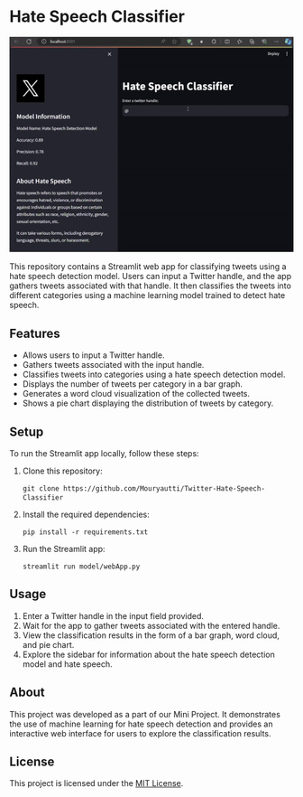 # Hate Speech Classifier
<div align = "center">
    <img src="https://github.com/Mouryautti/Twitter-Hate-Speech-Classifier/blob/main/assets/ScreenRecording2024-08-05154029-ezgif.com-video-to-gif-converter.gif" alt="Animated GIF" />
</div>

This repository contains a Streamlit web app for classifying tweets using a hate speech detection model. Users can input a Twitter handle, and the app gathers tweets associated with that handle. It then classifies the tweets into different categories using a machine learning model trained to detect hate speech.

## Features

- Allows users to input a Twitter handle.
- Gathers tweets associated with the input handle.
- Classifies tweets into categories using a hate speech detection model.
- Displays the number of tweets per category in a bar graph.
- Generates a word cloud visualization of the collected tweets.
- Shows a pie chart displaying the distribution of tweets by category.

## Setup

To run the Streamlit app locally, follow these steps:

1. Clone this repository:

    ```
    git clone https://github.com/Mouryautti/Twitter-Hate-Speech-Classifier
    ```

2. Install the required dependencies:

    ```
    pip install -r requirements.txt
    ```

3. Run the Streamlit app:

    ```
    streamlit run model/webApp.py
    ```

## Usage

1. Enter a Twitter handle in the input field provided.
2. Wait for the app to gather tweets associated with the entered handle.
3. View the classification results in the form of a bar graph, word cloud, and pie chart.
4. Explore the sidebar for information about the hate speech detection model and hate speech.

## About

This project was developed as a part of our Mini Project. It demonstrates the use of machine learning for hate speech detection and provides an interactive web interface for users to explore the classification results.


## License

This project is licensed under the [MIT License](LICENSE).
